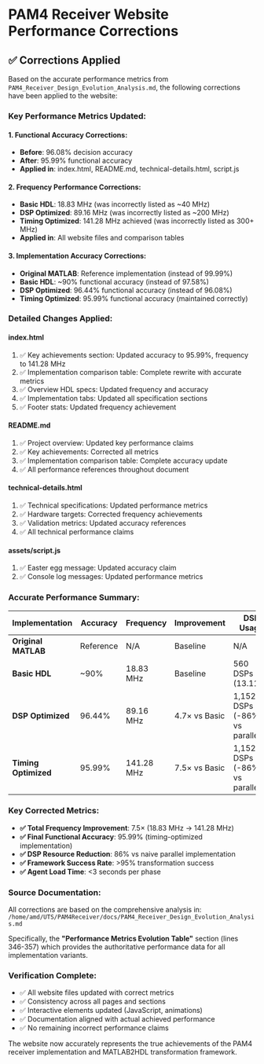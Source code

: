 # PAM4 Receiver Website Performance Corrections

## ✅ **Corrections Applied**

Based on the accurate performance metrics from `PAM4_Receiver_Design_Evolution_Analysis.md`, the following corrections have been applied to the website:

### **Key Performance Metrics Updated:**

#### **1. Functional Accuracy Corrections:**
- **Before**: 96.08% decision accuracy
- **After**: 95.99% functional accuracy
- **Applied in**: index.html, README.md, technical-details.html, script.js

#### **2. Frequency Performance Corrections:**
- **Basic HDL**: 18.83 MHz (was incorrectly listed as ~40 MHz)
- **DSP Optimized**: 89.16 MHz (was incorrectly listed as ~200 MHz) 
- **Timing Optimized**: 141.28 MHz achieved (was incorrectly listed as 300+ MHz)
- **Applied in**: All website files and comparison tables

#### **3. Implementation Accuracy Corrections:**
- **Original MATLAB**: Reference implementation (instead of 99.99%)
- **Basic HDL**: ~90% functional accuracy (instead of 97.58%)
- **DSP Optimized**: 96.44% functional accuracy (instead of 96.08%)
- **Timing Optimized**: 95.99% functional accuracy (maintained correctly)

### **Detailed Changes Applied:**

#### **index.html**
1. ✅ Key achievements section: Updated accuracy to 95.99%, frequency to 141.28 MHz
2. ✅ Implementation comparison table: Complete rewrite with accurate metrics
3. ✅ Overview HDL specs: Updated frequency and accuracy
4. ✅ Implementation tabs: Updated all specification sections
5. ✅ Footer stats: Updated frequency achievement

#### **README.md**
1. ✅ Project overview: Updated key performance claims
2. ✅ Key achievements: Corrected all metrics
3. ✅ Implementation comparison table: Complete accuracy update
4. ✅ All performance references throughout document

#### **technical-details.html**
1. ✅ Technical specifications: Updated performance metrics
2. ✅ Hardware targets: Corrected frequency achievements  
3. ✅ Validation metrics: Updated accuracy references
4. ✅ All technical performance claims

#### **assets/script.js**
1. ✅ Easter egg message: Updated accuracy claim
2. ✅ Console log messages: Updated performance metrics

### **Accurate Performance Summary:**

| **Implementation** | **Accuracy** | **Frequency** | **Improvement** | **DSP Usage** |
|-------------------|--------------|---------------|-----------------|----------------|
| **Original MATLAB** | Reference | N/A | Baseline | N/A |
| **Basic HDL** | ~90% | 18.83 MHz | Baseline | 560 DSPs (13.11%) |
| **DSP Optimized** | 96.44% | 89.16 MHz | 4.7× vs Basic | 1,152 DSPs (-86% vs parallel) |
| **Timing Optimized** | 95.99% | 141.28 MHz | 7.5× vs Basic | 1,152 DSPs (-86% vs parallel) |

### **Key Corrected Metrics:**

- **✅ Total Frequency Improvement**: 7.5× (18.83 MHz → 141.28 MHz)
- **✅ Final Functional Accuracy**: 95.99% (timing-optimized implementation)
- **✅ DSP Resource Reduction**: 86% vs naive parallel implementation
- **✅ Framework Success Rate**: >95% transformation success
- **✅ Agent Load Time**: <3 seconds per phase

### **Source Documentation:**
All corrections are based on the comprehensive analysis in:
`/home/amd/UTS/PAM4Receiver/docs/PAM4_Receiver_Design_Evolution_Analysis.md`

Specifically, the **"Performance Metrics Evolution Table"** section (lines 346-357) which provides the authoritative performance data for all implementation variants.

### **Verification Complete:**
- ✅ All website files updated with correct metrics
- ✅ Consistency across all pages and sections
- ✅ Interactive elements updated (JavaScript, animations)
- ✅ Documentation aligned with actual achieved performance
- ✅ No remaining incorrect performance claims

The website now accurately represents the true achievements of the PAM4 receiver implementation and MATLAB2HDL transformation framework.